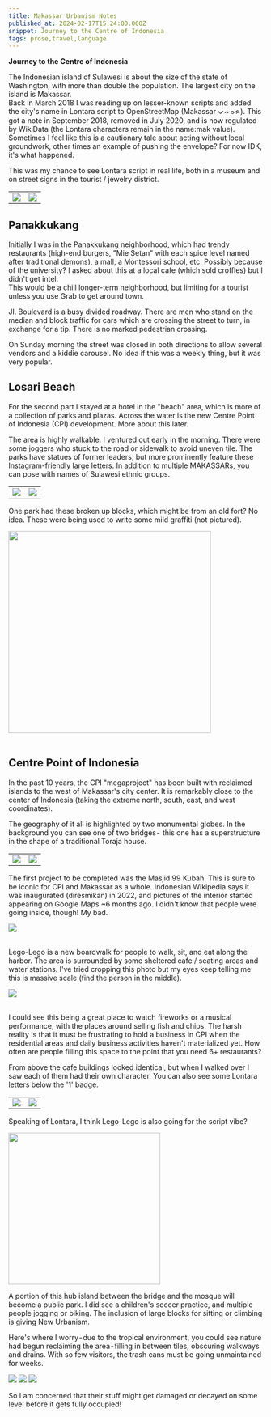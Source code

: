 ```yaml
---
title: Makassar Urbanism Notes
published_at: 2024-02-17T15:24:00.000Z
snippet: Journey to the Centre of Indonesia
tags: prose,travel,language
---
```


**Journey to the Centre of Indonesia**

The Indonesian island of Sulawesi is about the size of the state of Washington, with more than double the population. The largest city on the island is Makassar.<br/>
Back in March 2018 I was reading up on lesser-known scripts and added the city's name in Lontara script to OpenStreetMap (Makassar ᨆᨀᨔᨑ). This got a note in September 2018, removed in July 2020, and is now regulated by WikiData (the Lontara characters remain  in the name:mak value).<br/>
Sometimes I feel like this is a cautionary tale about acting without local groundwork, other times an example of pushing the envelope? For now IDK, it's what happened.

This was my chance to see Lontara script in real life, both in a museum and on street signs in the tourist / jewelry district.

<table><tr><td>
<img src="/blog-images/lontara-history.jpg"/>
</td><td>
<img src="/blog-images/lontara-sign.jpg"/>
</td></tr></table>

## Panakkukang

Initially I was in the Panakkukang neighborhood, which had trendy restaurants (high-end burgers, "Mie Setan" with each spice level named after traditional demons), a mall, a Montessori school, etc. Possibly because of the university? I asked about this at a local cafe (which sold croffles) but I didn't get intel.<br/>
This would be a chill  longer-term neighborhood, but limiting for a tourist unless you use Grab to get around town.

Jl. Boulevard is a busy divided roadway. There are men who stand on the median and block traffic for cars which are crossing the street to turn, in exchange for a tip. There is no marked pedestrian crossing.

On Sunday morning the street was closed in both directions to allow several vendors and a kiddie carousel. No idea if this was a weekly thing, but it was very popular.

## Losari Beach

For the second part I stayed at a hotel in the "beach" area, which is more of a collection of parks and plazas. Across the water is the new Centre Point of Indonesia (CPI) development. More about this later.

The area is highly walkable. I ventured out early in the morning. There were some joggers who stuck to the road or sidewalk to avoid uneven tile. The parks have statues of former leaders, but more prominently feature these Instagram-friendly large letters. In addition to multiple MAKASSARs, you can pose with names of Sulawesi ethnic groups.

<table><tr><td>
<img src="/blog-images/mak-bugis.jpg"/>
</td><td>
<img src="/blog-images/mak-toraja.jpg"/>
</td></tr></table>

One park had these broken up blocks, which might be from an old fort? No idea. These were being used to write some mild graffiti (not pictured).

<img src="/blog-images/mak-block.jpg" width="400"/>
<br/><br/>

## Centre Point of Indonesia

In the past 10 years, the CPI "megaproject" has been built with reclaimed islands to the west of Makassar's city center. It is remarkably close to the center of Indonesia (taking the extreme north, south, east, and west coordinates).

The geography of it all is highlighted by two monumental globes. In the background you can see one of two bridges -  this one has a superstructure in the shape of a traditional Toraja house.

<table><tr><td>
<img src="/blog-images/mak-globe1.jpg"/>
</td><td>
<img src="/blog-images/mak-globe2.jpg"/>
</td></tr></table>

The first project to be completed was the Masjid 99 Kubah. This is sure to be iconic for CPI and Makassar as a whole. Indonesian Wikipedia says it was inaugurated (diresmikan) in 2022, and pictures of the interior started appearing on Google Maps ~6 months ago. I didn't know that people were going inside, though! My bad.

<img src="/blog-images/mak-99.jpg"/>
<br/><br/>

Lego-Lego is a new boardwalk for people to walk, sit, and eat along the harbor. The area is surrounded by some sheltered cafe / seating areas and water stations. I've tried cropping this photo but my eyes keep telling me this is massive scale (find the person in the middle).

<img src="/blog-images/mak-legolego.png"/>
<br/><br/>

I could see this being a great place to watch fireworks or a musical performance, with the places around selling fish and chips. The harsh reality is that it must be frustrating to hold a business in CPI when the residential areas and daily business activities haven't materialized yet. How often are people filling this space to the point that you need 6+ restaurants?

From above the cafe buildings looked identical, but when I walked over I saw each of them had their own character. You can also see some Lontara letters below the '1' badge.

<table><tr><td>
<img src="/blog-images/mak-rest1.jpg"/>
</td><td>
<img src="/blog-images/mak-rest2.jpg"/>
</td></tr></table>

Speaking of Lontara, I think Lego-Lego is also going for the script vibe?

<img src="/blog-images/mak-sign.jpg" width="300"/>

A portion of this hub island between the bridge and the mosque will become a public park.  I did see a children's soccer practice, and multiple people jogging or biking. The inclusion of large blocks for sitting or climbing is giving New Urbanism.

Here's where I worry - due to the tropical environment, you could see nature had begun reclaiming the area - filling in between tiles, obscuring walkways and drains. With so few visitors, the trash cans must be going unmaintained for weeks.

<img src="/blog-images/mak-grass3.jpg"/>
<img src="/blog-images/mak-grass2.jpg"/>
<img src="/blog-images/mak-grass1.jpg"/>

So I am concerned that their stuff might get damaged or decayed on some level before it gets fully occupied!
<br/>
<br/>
<br/>

